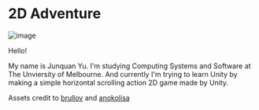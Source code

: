 # 2D Adventure
![image](https://github.com/yujunquan0127/2DAdventure/assets/91772955/7450c636-f174-434f-b2d4-5d79f1776d76)

Hello!

My name is Junquan Yu. I'm studying Computing Systems and Software at The Unviersity of Melbourne. And currently I'm trying to learn Unity by making a simple horizontal scrolling action 2D game made by Unity. 

Assets credit to [brullov](https://brullov.itch.io/generic-char-asset) and [anokolisa](https://anokolisa.itch.io/)
